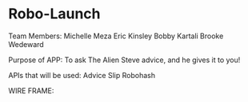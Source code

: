 # Robo-Launch

Team Members:
Michelle Meza
Eric Kinsley
Bobby Kartali
Brooke Wedeward

Purpose of APP:
To ask The Alien Steve advice, and he gives it to you!

APIs that will be used:
Advice Slip
Robohash

WIRE FRAME:
